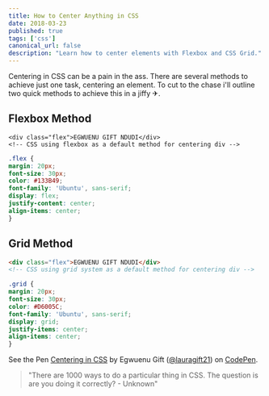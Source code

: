 ```yaml
---
title: How to Center Anything in CSS
date: 2018-03-23
published: true
tags: ['css']
canonical_url: false
description: "Learn how to center elements with Flexbox and CSS Grid."
---
```


Centering in CSS can be a pain in the ass. There are several methods to achieve just one task, centering an element. To cut to the chase i'll outline two quick methods to achieve this in a jiffy ✈.

## Flexbox Method

```
<div class="flex">EGWUENU GIFT NDUDI</div>
<!-- CSS using flexbox as a default method for centering div -->
```

```css
.flex {
margin: 20px;
font-size: 30px;
color: #133B49;
font-family: 'Ubuntu', sans-serif;
display: flex;
justify-content: center;
align-items: center;
}
```

## Grid Method

```html
<div class="flex">EGWUENU GIFT NDUDI</div>
<!-- CSS using grid system as a default method for centering div -->
```

```css
.grid {
margin: 20px;
font-size: 30px;
color: #D6005C;
font-family: 'Ubuntu', sans-serif;
display: grid;
justify-items: center;
align-items: center;
}
```

 <p data-height="265" data-theme-id="light" data-slug-hash="QmMbma" data-default-tab="css,result" data-user="lauragift21" data-embed-version="2" data-pen-title="Centering in CSS" data-preview="true" class="codepen">
 
 See the Pen <a href="https://codepen.io/lauragift21/pen/QmMbma/">Centering in CSS</a> by Egwuenu Gift (<a href="https://codepen.io/lauragift21">@lauragift21</a>) on <a href="https://codepen.io">CodePen</a>.</p>
<script async src="https://static.codepen.io/assets/embed/ei.js"></script>

> "There are 1000 ways to do a particular thing in CSS. The question is are you doing it correctly? - Unknown"